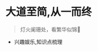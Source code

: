 <!-- ![logo](_media/icon.png) -->

# 大道至简,从一而终

> 灯火阑珊处，看繁华似锦🌸

* 兴趣娱乐,知识点梳理

 <!---[GitHub](https://github.com)-->
 <!---[Get Started](https://javastar920905.github.io/mdbook/#/README)-->